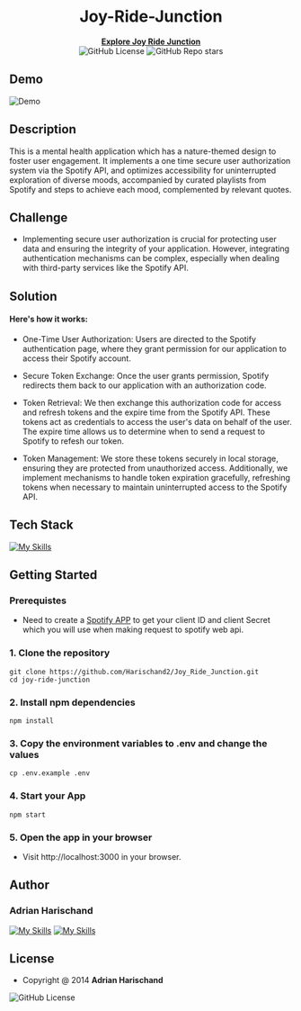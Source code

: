 # <center>Joy-Ride-Junction</center>

<p align="center">
  <a href="https://joy-ride-junction.vercel.app/"><b>Explore Joy Ride Junction</b></a><br>
  <img src="https://img.shields.io/badge/license-MIT-yellow.svg" alt="GitHub License">
  <img src="https://img.shields.io/github/stars/Harischand2/Joy_Ride_Junction" alt="GitHub Repo stars">
</p>

## Demo
![Demo](Demo_JJF.gif)


## Description
This is a mental health application which has a nature-themed design to foster user engagement. It implements a one time secure user authorization system via the Spotify API, and optimizes accessibility for uninterrupted exploration of diverse moods, accompanied by curated playlists from Spotify and steps to achieve each mood, complemented by relevant quotes.
## Challenge 
* Implementing secure user authorization is crucial for protecting user data and ensuring the integrity of your application. However, integrating authentication mechanisms can be complex, especially when dealing with third-party services like the Spotify API.
## Solution
#### Here's how it works:

* One-Time User Authorization: Users are directed to the Spotify authentication page, where they grant permission for our application to access their Spotify account.

* Secure Token Exchange: Once the user grants permission, Spotify redirects them back to our application with an authorization code.

* Token Retrieval: We then exchange this authorization code for access and refresh tokens and the expire time from the Spotify API. These tokens act as credentials to access the user's data on behalf of the user. The expire time allows us to determine when to send a request to Spotify to refesh our token.

* Token Management: We store these tokens securely in local storage, ensuring they are protected from unauthorized access. Additionally, we implement mechanisms to handle token expiration gracefully, refreshing tokens when necessary to maintain uninterrupted access to the Spotify API.

## Tech Stack

[![My Skills](https://skillicons.dev/icons?i=html,css,react,js,bootstrap)](https://skillicons.dev)


## Getting Started
### Prerequistes
* Need to create a [Spotify APP](https://developer.spotify.com/documentation/web-api/concepts/apps) to get your client ID and client Secret which you will use when making request to spotify web api.

### 1. Clone the repository
```shell
git clone https://github.com/Harischand2/Joy_Ride_Junction.git
cd joy-ride-junction
```
### 2. Install npm dependencies
```shell
npm install
```
### 3. Copy the environment variables to .env and change the values
```shell
cp .env.example .env
```
### 4. Start your App
```shell
npm start
```
### 5. Open the app in your browser
* Visit http://localhost:3000 in your browser.

## Author
### Adrian Harischand

[![My Skills](https://skillicons.dev/icons?i=github)](https://github.com/Harischand2)
[![My Skills](https://skillicons.dev/icons?i=linkedin)](https://www.linkedin.com/in/adrian-harischand-94b803236/)


## License
* Copyright @ 2014 <b>Adrian Harischand</b> <br>
 <img src="https://img.shields.io/github/license/Harischand2/Joy_Ride_Junction" alt="GitHub License">
